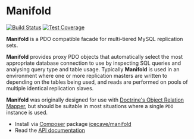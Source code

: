 # Manifold

[![Build Status]](http://travis-ci.org/IcecaveStudios/manifold)
[![Test Coverage]](http://icecavestudios.github.io/manifold/artifacts/tests/coverage)

**Manifold** is a PDO compatible facade for multi-tiered MySQL replication sets.

**Manifold** provides proxy PDO objects that automatically select the most appropriate database connection to use by
inspecting SQL queries and analysing query type and table usage. Typically **Manifold** is used in an environment where
one or more replication masters are written to depending on the tables being used, and reads are performed on pools of
multiple identical replication slaves.

**Manifold** was originally designed for use with [Doctrine's Object Relation Mapper](http://www.doctrine-project.org/projects/orm.html),
but should be suitable in most situations where a single `PDO` instance is used.

* Install via [Composer](http://getcomposer.org) package [icecave/manifold](https://packagist.org/packages/icecave/manifold)
* Read the [API documentation](http://icecavestudios.github.io/manifold/artifacts/documentation/api/)

<!-- references -->
[Build Status]: https://raw.github.com/IcecaveStudios/manifold/gh-pages/artifacts/images/icecave/regular/build-status.png
[Test Coverage]: https://raw.github.com/IcecaveStudios/manifold/gh-pages/artifacts/images/icecave/regular/coverage.png

